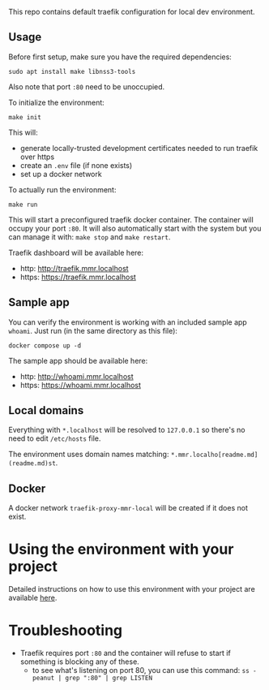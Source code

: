 
This repo contains default traefik configuration for local dev environment.

## Usage

Before first setup, make sure you have the required dependencies:

    sudo apt install make libnss3-tools

Also note that port `:80` need to be unoccupied.

To initialize the environment:

    make init

This will:

- generate locally-trusted development certificates needed to run traefik over https
- create an `.env` file (if none exists) 
- set up a docker network

To actually run the environment:

    make run

This will start a preconfigured traefik docker container. The container will occupy your port `:80`. It will also automatically start with the system but you can manage it with: `make stop` and `make restart`.

Traefik dashboard will be available here:

- http: http://traefik.mmr.localhost
- https: https://traefik.mmr.localhost

## Sample app

You can verify the environment is working with an included sample app `whoami`. Just run (in the same directory as this file): 

    docker compose up -d

The sample app should be available here:

- http: http://whoami.mmr.localhost
- https: https://whoami.mmr.localhost


## Local domains
Everything with `*.localhost` will be resolved to `127.0.0.1` so there's no need to edit `/etc/hosts` file.

The environment uses domain names matching: `*.mmr.localho[readme.md](readme.md)st`.

## Docker

A docker network `traefik-proxy-mmr-local` will be created if it does not exist.

# Using the environment with your project

Detailed instructions on how to use this environment with your project are available
[here](project_usage.md).

# Troubleshooting

- Traefik requires port `:80` and the container will refuse to start if something is blocking any of these.
    - to see what's listening on port 80, you can use this command: `ss -peanut | grep ":80" | grep LISTEN`
